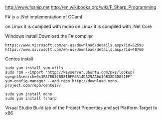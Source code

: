 http://www.fssnip.net
http://en.wikibooks.org/wiki/F_Sharp_Programming

F# is a .Net implementation of OCaml

on Linux it is compiled with mono
on Linux it is compiled with .Net Core

Windows install
Download the F# compiler
```
https://www.microsoft.com/en-us/download/details.aspx?id=52590
https://www.microsoft.com/en-us/download/details.aspx?id=40760
```

Centos install
```
sudo yum install yum-utils
sudo rpm --import "http://keyserver.ubuntu.com/pks/lookup?op=get&search=0x3FA7E0328081BFF6A14DA29AA6A19B38D3D831EF"
yum-config-manager --add-repo http://download.mono-project.com/repo/centos7/

sudo yum install mono
sudo yum install fsharp
```

Visual Studio
Build tab of the Project Properties and set Platform Target to x86

